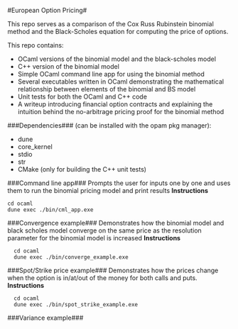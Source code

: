 #European Option Pricing#

This repo serves as a comparison of the Cox Russ Rubinstein binomial method and the
Black-Scholes equation for computing the price of options.

This repo contains:
- OCaml versions of the binomial model and the black-scholes model
- C++ version of the binomial model
- Simple OCaml command line app for using the binomial method
- Several executables written in OCaml demonstrating the mathematical
  relationship between elements of the binomial and BS model
- Unit tests for both the OCaml and C++ code
- A writeup introducing financial option contracts and explaining the
  intuition behind the no-arbitrage pricing proof for the binomial method

###Dependencies### (can be installed with the opam pkg manager):
- dune
- core_kernel
- stdio
- str
- CMake (only for building the C++ unit tests)

###Command line app###
Prompts the user for inputs one by one and uses them to run the binomial
pricing model and print results
**Instructions**

    cd ocaml
    dune exec ./bin/cml_app.exe

###Convergence example###
Demonstrates how the binomial model and black scholes model converge on the
same price as the resolution parameter for the binomial model is increased
**Instructions**

      cd ocaml
      dune exec ./bin/converge_example.exe
 
###Spot/Strike price example###
Demonstrates how the prices change when the option is in/at/out of the
money for both calls and puts.  
**Instructions**

      cd ocaml
      dune exec ./bin/spot_strike_example.exe

###Variance example###
